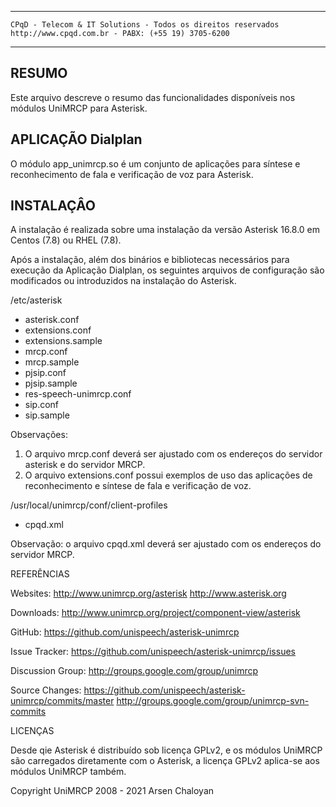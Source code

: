 -----------------------------------------------------------------------------

    CPqD - Telecom & IT Solutions - Todos os direitos reservados
    http://www.cpqd.com.br - PABX: (+55 19) 3705-6200

-----------------------------------------------------------------------------

## RESUMO

  Este arquivo descreve o resumo das funcionalidades disponíveis nos módulos UniMRCP
  para Asterisk.

## APLICAÇÃO Dialplan

  O módulo app_unimrcp.so é um conjunto de aplicações para síntese e reconhecimento
  de fala e verificação de voz para Asterisk.

## INSTALAÇÂO

  A instalação é realizada sobre uma instalação da versão Asterisk 16.8.0 em Centos (7.8)
  ou RHEL (7.8).

  Após a instalação, além dos binários e bibliotecas necessários para execução da Aplicação Dialplan,
  os seguintes arquivos de configuração são modificados ou introduzidos na instalação do Asterisk.

  /etc/asterisk

  - asterisk.conf
  - extensions.conf
  - extensions.sample
  - mrcp.conf
  - mrcp.sample
  - pjsip.conf
  - pjsip.sample
  - res-speech-unimrcp.conf
  - sip.conf
  - sip.sample

  Observações:
  1. O arquivo mrcp.conf deverá ser ajustado com os endereços do servidor asterisk
     e do servidor MRCP.
  2. O arquivo extensions.conf possui exemplos de uso das aplicações de reconhecimento e
     síntese de fala e verificação de voz.

  /usr/local/unimrcp/conf/client-profiles

  - cpqd.xml

  Observação: o arquivo cpqd.xml deverá ser ajustado com os endereços do servidor MRCP.

REFERÊNCIAS

Websites:
   http://www.unimrcp.org/asterisk
   http://www.asterisk.org

Downloads:
   http://www.unimrcp.org/project/component-view/asterisk

GitHub:
   https://github.com/unispeech/asterisk-unimrcp

Issue Tracker:
   https://github.com/unispeech/asterisk-unimrcp/issues

Discussion Group:
   http://groups.google.com/group/unimrcp

Source Changes:
   https://github.com/unispeech/asterisk-unimrcp/commits/master
   http://groups.google.com/group/unimrcp-svn-commits


LICENÇAS

Desde qie Asterisk é distribuído sob licença GPLv2, e os módulos UniMRCP são carregados
diretamente com o Asterisk, a licença GPLv2 aplica-se aos módulos UniMRCP também.

Copyright UniMRCP 2008 - 2021 Arsen Chaloyan

